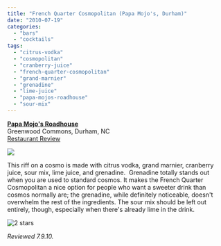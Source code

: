 ```yaml
---
title: "French Quarter Cosmopolitan (Papa Mojo's, Durham)"
date: "2010-07-19"
categories:
  - "bars"
  - "cocktails"
tags:
  - "citrus-vodka"
  - "cosmopolitan"
  - "cranberry-juice"
  - "french-quarter-cosmopolitan"
  - "grand-marnier"
  - "grenadine"
  - "lime-juice"
  - "papa-mojos-roadhouse"
  - "sour-mix"
---
```


**[Papa Mojo's Roadhouse](http://www.papamojosroadhouse.com/)**\
Greenwood Commons, Durham, NC\
[Restaurant Review](https://thegourmez.com/blog/2009/08/18/restaurant-and-cocktail-review-papa-mojos-roadhouse-brunch/)

![](https://thegourmez-wpmedia.s3.amazonaws.com/2024/07/frenchquartercosmo.jpg)

This riff on a cosmo is made with citrus vodka, grand marnier, cranberry juice, sour mix, lime juice, and grenadine.  Grenadine totally stands out when you are used to standard cosmos. It makes the French Quarter Cosmopolitan a nice option for people who want a sweeter drink than cosmos normally are; the grenadine, while definitely noticeable, doesn't overwhelm the rest of the ingredients. The sour mix should be left out entirely, though, especially when there's already lime in the drink.




<div class="caption">

![2 stars](http://s3.amazonaws.com/thegourmez-wpmedia/2009/02/rating_chicken11.gif "rating_chicken11")</div>


_Reviewed 7.9.10._
